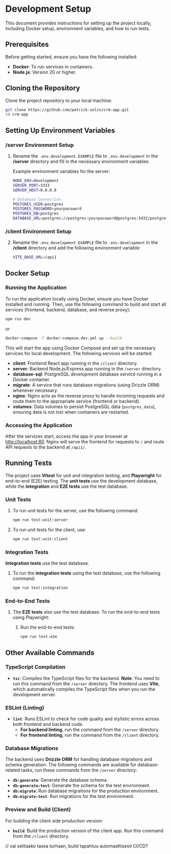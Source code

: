 # Development Setup

This document provides instructions for setting up the project locally, including Docker setup, environment variables, and how to run tests.

## Prerequisites

Before getting started, ensure you have the following installed:

- **Docker**: To run services in containers.
- **Node.js**: Version 20 or higher.

## Cloning the Repository

Clone the project repository to your local machine:

```bash
git clone https://github.com/patrick-selin/crm-app.git
cd crm-app
```

## Setting Up Environment Variables

### /server Environment Setup

1. Rename the `.env.development.EXAMPLE` file to `.env.development` in the **/server** directory and fill in the necessary environment variables:

   Example environment variables for the server:

   ```bash
   NODE_ENV=development
   SERVER_PORT=3333
   SERVER_HOST=0.0.0.0

   # Database Connection
   POSTGRES_USER=postgres
   POSTGRES_PASSWORD=yourpassword
   POSTGRES_DB=postgres
   DATABASE_URL=postgres://postgres:yourpassword@postgres:5432/postgres
   ```

### /client Environment Setup

2. Rename the `.env.development.EXAMPLE` file to `.env.development` in the **/client** directory and add the following environment variable:
   ```bash
   VITE_BASE_URL=/api1
   ```

## Docker Setup

### Running the Application

To run the application locally using Docker, ensure you have Docker installed and running. Then, use the following command to build and start all services (frontend, backend, database, and reverse proxy):

```bash
npm run dev
```

or

```bash
docker-compose -f docker-compose.dev.yml up --build
```

This will start the app using Docker Compose and set up the necessary services for local development. The following services will be started:

- **client**: Frontend React app running in the `/client` directory.
- **server**: Backend Node.js/Express app running in the `/server` directory.
- **database-sql**: PostgreSQL _development_ database service running in a Docker container.
- **migrate**: A service that runs database migrations (using Drizzle ORM) whenever necessary.
- **nginx**: Nginx acts as the reverse proxy to handle incoming requests and route them to the appropriate service (frontend or backend).
- **volumes**: Data volumes to persist PostgreSQL data (`postgres_data`), ensuring data is not lost when containers are restarted.

### Accessing the Application

After the services start, access the app in your browser at [http://localhost:80](http://localhost:80). Nginx will serve the frontend for requests to `/` and route API requests to the backend at `/api1/`.

## Running Tests

The project uses **Vitest** for unit and integration testing, and **Playwright** for end-to-end (E2E) testing. The **unit tests** use the development database, while the **integration** and **E2E tests** use the test database.

### Unit Tests

1. To run unit tests for the server, use the following command:

   ```bash
   npm run test:unit:server
   ```

2. To run unit tests for the client, use:

   ```bash
   npm run test:unit:client
   ```

### Integration Tests

**Integration tests** use the test database.

1. To run the **integration tests** using the test database, use the following command:

   ```bash
   npm run test:integration
   ```

### End-to-End Tests

1. The **E2E tests** also use the test database. To run the end-to-end tests using Playwright:

   1. Run the end-to-end tests:
      ```bash
      npm run test:e2e
      ```

## Other Available Commands

### TypeScript Compilation

- **`tsc`**: Compiles the TypeScript files for the backend. **Note**: You need to run this command from the `/server` directory. The frontend uses **Vite**, which automatically compiles the TypeScript files when you run the development server.

### ESLint (Linting)

- **`lint`**: Runs ESLint to check for code quality and stylistic errors across both frontend and backend code.
  - **For backend linting**, run the command from the `/server` directory.
  - **For frontend linting**, run the command from the `/client` directory.

### Database Migrations

The backend uses **Drizzle ORM** for handling database migrations and schema generation. The following commands are available for database-related tasks, run these commands from the `/server` directory:

- **`db:generate`**: Generate the database schema.
- **`db:generate:test`**: Generate the schema for the test environment.
- **`db:migrate`**: Run database migrations for the production environment.
- **`db:migrate:test`**: Run migrations for the test environment.

### Preview and Build (Client)

For building the client side production version:

- **`build`**: Build the production version of the client app. Run this command from the `/client` directory.

// vai selitaako tassa turhaan, build tapahtuu automaattisesti CI/CD?
